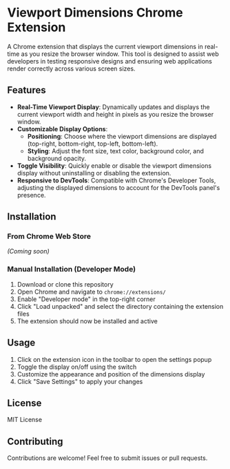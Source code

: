 # Viewport Dimensions Chrome Extension

A Chrome extension that displays the current viewport dimensions in real-time as you resize the browser window. This tool is designed to assist web developers in testing responsive designs and ensuring web applications render correctly across various screen sizes.

## Features

- **Real-Time Viewport Display**: Dynamically updates and displays the current viewport width and height in pixels as you resize the browser window.
- **Customizable Display Options**:
  - **Positioning**: Choose where the viewport dimensions are displayed (top-right, bottom-right, top-left, bottom-left).
  - **Styling**: Adjust the font size, text color, background color, and background opacity.
- **Toggle Visibility**: Quickly enable or disable the viewport dimensions display without uninstalling or disabling the extension.
- **Responsive to DevTools**: Compatible with Chrome's Developer Tools, adjusting the displayed dimensions to account for the DevTools panel's presence.

## Installation

### From Chrome Web Store
*(Coming soon)*

### Manual Installation (Developer Mode)
1. Download or clone this repository
2. Open Chrome and navigate to `chrome://extensions/`
3. Enable "Developer mode" in the top-right corner
4. Click "Load unpacked" and select the directory containing the extension files
5. The extension should now be installed and active

## Usage

1. Click on the extension icon in the toolbar to open the settings popup
2. Toggle the display on/off using the switch
3. Customize the appearance and position of the dimensions display
4. Click "Save Settings" to apply your changes

## License

MIT License

## Contributing

Contributions are welcome! Feel free to submit issues or pull requests.